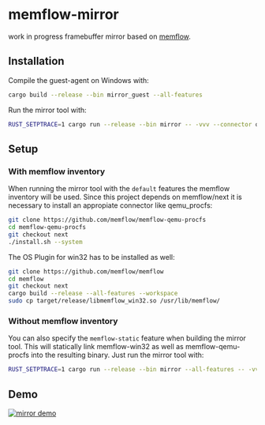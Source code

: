 # memflow-mirror

work in progress framebuffer mirror based on [memflow](https://github.com/memflow/memflow).

## Installation
Compile the guest-agent on Windows with:
```bash
cargo build --release --bin mirror_guest --all-features
```

Run the mirror tool with:
```bash
RUST_SETPTRACE=1 cargo run --release --bin mirror -- -vvv --connector qemu_procfs --process mirror_guest.exe
```

## Setup
### With memflow inventory
When running the mirror tool with the `default` features the memflow inventory will be used.
Since this project depends on memflow/next it is necessary to install an appropiate connector like qemu_procfs:
```bash
git clone https://github.com/memflow/memflow-qemu-procfs
cd memflow-qemu-procfs
git checkout next
./install.sh --system
```

The OS Plugin for win32 has to be installed as well:
```bash
git clone https://github.com/memflow/memflow
cd memflow
git checkout next
cargo build --release --all-features --workspace
sudo cp target/release/libmemflow_win32.so /usr/lib/memflow/
```

### Without memflow inventory
You can also specify the `memflow-static` feature when building the mirror tool.
This will statically link memflow-win32 as well as memflow-qemu-procfs into the resulting binary. Just run the mirror tool with:
```bash
RUST_SETPTRACE=1 cargo run --release --bin mirror --all-features -- -vvv --connector qemu_procfs --process mirror_guest.exe
```

## Demo

[![mirror demo](http://img.youtube.com/vi/H-1wxAeocGA/0.jpg)](http://www.youtube.com/watch?v=H-1wxAeocGA "mirror demo")

